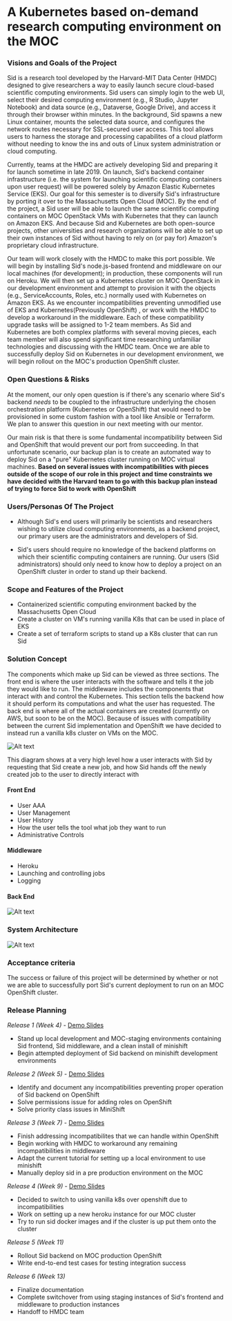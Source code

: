 # A Kubernetes based on-demand research computing environment on the MOC

### Visions and Goals of the Project
Sid is a research tool developed by the Harvard-MIT Data Center (HMDC) designed to give researchers a way to easily launch secure cloud-based scientific computing environments. Sid users can simply login to the web UI, select their desired computing environment (e.g., R Studio, Jupyter Notebook) and data source (e.g., Dataverse, Google Drive), and access it through their browser within minutes. In the background, Sid spawns a new Linux container, mounts the selected data source, and configures the network routes necessary for SSL-secured user access. This tool allows users to harness the storage and processing capabilites of a cloud platform without needing to know the ins and outs of Linux system administration or cloud computing.

Currently, teams at the HMDC are actively developing Sid and preparing it for launch sometime in late 2019. On launch, Sid's backend container infrastructure (i.e. the system for launching scientific computing containers upon user request) will be powered solely by Amazon Elastic Kubernetes Service (EKS). Our goal for this semester is to diversify Sid's infrastructure by porting it over to the Massachusetts Open Cloud (MOC). By the end of the project, a Sid user will be able to launch the same scientific computing containers on MOC OpenStack VMs with Kubernetes that they can launch on Amazon EKS. And because Sid and Kubernetes are both open-source projects, other universities and research organizations will be able to set up their own instances of Sid without having to rely on (or pay for) Amazon's proprietary cloud infrastructure.

Our team will work closely with the HMDC to make this port possible. We will begin by installing Sid's node.js-based frontend and middleware on our local machines (for development); in production, these components will run on Heroku. We will then set up a Kubernetes cluster on MOC OpenStack in our development environment and attempt to provision it with the objects (e.g., ServiceAccounts, Roles, etc.) normally used with Kubernetes on Amazon EKS. As we encounter incompatibilities preventing unmodified use of EKS and Kubernetes(Previously OpenShift) , or work with the HMDC to develop a workaround in the middleware. Each of these compatibility upgrade tasks will be assigned to 1-2 team members. As Sid and Kubernetes are both complex platforms with several moving pieces, each team member will also spend significant time researching unfamiliar technologies and discussing with the HMDC team. Once we are able to successfully deploy Sid on Kubernetes in our development environment, we will begin rollout on the MOC's production OpenShift cluster. 

### Open Questions & Risks
At the moment, our only open question is if there's any scenario where Sid's backend *needs* to be coupled to the infrastructure underlying the chosen orchestration platform (Kubernetes or OpenShift) that would need to be provisioned in some custom fashion with a tool like Ansible or Terraform. We plan to answer this question in our next meeting with our mentor.

Our main risk is that there is some fundamental incompatibility between Sid and OpenShift that would prevent our port from succeeding. In that unfortunate scenario, our backup plan is to create an automated way to deploy Sid on a "pure" Kubernetes cluster running on MOC virtual machines.
**Based on several issues with incompatibilities with pieces outside of the scope of our role in this project and time constraints we have decided with the Harvard team to go with this backup plan instead of trying to force Sid to work with OpenShift**

### Users/Personas Of The Project
- Although Sid's end users will primarily be scientists and researchers wishing to utilize cloud computing environments, as a backend project, our primary users are the administrators and developers of Sid.

- Sid's users should require no knowledge of the backend platforms on which their scientific computing containers are running. Our users (Sid administrators) should only need to know how to deploy a project on an OpenShift cluster in order to stand up their backend.

### Scope and Features of the Project
- Containerized scientific computing environment backed by the Massachusetts Open Cloud
- Create a cluster on VM's running vanilla K8s that can be used in place of EKS
- Create a set of terraform scripts to stand up a K8s cluster that can run Sid

### Solution Concept
The components which make up Sid can be viewed as three sections.  The front end is where the user interacts with the software and tells it the job they would like to run.  The middleware includes the components that interact with and control the Kubernetes. This section tells the backend how it should perform its computations and what the user has requested. The back end is where all of the actual containers are created (currently on AWS, but soon to be on the MOC). Because of issues with compatibility between the current Sid implementation and OpenShift we have decided to instead run a vanilla k8s cluster on VMs on the MOC.

![Alt text](https://github.com/BU-NU-CLOUD-F19/A_Kubernetes_based_on-demand_research_computing_environment_on_the_MOC/blob/master/images/front_middle_back.png)

This diagram shows at a very high level how a user interacts with Sid by requesting that Sid create a new job, and how Sid hands off the newly created job to the user to directly interact with

#### Front End 
- User AAA
- User Management
- User History
- How the user tells the tool what job they want to run
- Administrative Controls

#### Middleware 
- Heroku
- Launching and controlling jobs
- Logging

#### Back End 
![Alt text](https://github.com/BU-NU-CLOUD-F19/A_Kubernetes_based_on-demand_research_computing_environment_on_the_MOC/blob/master/images/layers.png)

### System Architecture
![Alt text](https://github.com/BU-NU-CLOUD-F19/A_Kubernetes_based_on-demand_research_computing_environment_on_the_MOC/blob/master/images/diagram.png)

### Acceptance criteria
The success or failure of this project will be determined by whether or not we are able to successfully port Sid's current deployment to run on an MOC OpenShift cluster.

### Release Planning
*Release 1 (Week 4)* - [Demo Slides](https://docs.google.com/presentation/d/1tONxR0E2NzLYkqCQG6fzuDhMQk2QpP-2fmViq-Ou81M/edit?usp=sharing)
- Stand up local development and MOC-staging environments containing Sid frontend, Sid middleware, and a clean install of minishift
- Begin attempted deployment of Sid backend on minishift development environments
  
 *Release 2 (Week 5)* - [Demo Slides](https://docs.google.com/presentation/d/1q-JB5S5ALB6MFz91jiJ9DxOGtkPKCC74TCi_kamO8As/edit?usp=sharing)
- Identify and document any incompatibilities preventing proper operation of Sid backend on OpenShift
- Solve permissions issue for adding roles on OpenShift
- Solve priority class issues in MiniShift

*Release 3 (Week 7)* - [Demo Slides](https://docs.google.com/presentation/d/125MDdIVHqzH7i-qDa3nRinpl7wkIrtO5x-3KIZQwHZE/edit?usp=sharing)
- Finish addressing incompatibilites that we can handle within OpenShift
- Begin working with HMDC to workaround any remaining incompatibilities in middleware
- Adapt the current tutorial for setting up a local environment to use minishift
- Manually deploy sid in a pre production environment on the MOC
    
*Release 4 (Week 9)* - [Demo Slides](https://docs.google.com/presentation/d/12X2BaJ6Y1ji5peVIqBn_5yY8VPkvLIsUa0Fo2TTu1k4/edit?usp=sharing)
- Decided to switch to using vanilla k8s over openshift due to incompatibilities
- Work on setting up a new heroku instance for our MOC cluster
- Try to run sid docker images and if the cluster is up put them onto the cluster
    
*Release 5 (Week 11)*
- Rollout Sid backend on MOC production OpenShift
- Write end-to-end test cases for testing integration success
    
*Release 6 (Week 13)*
- Finalize documentation
- Complete switchover from using staging instances of Sid's frontend and middleware to production instances
- Handoff to HMDC team
